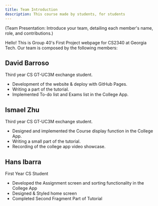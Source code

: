 ```yaml
---
title: Team Introduction
description: This course made by students, for students 
---
```


(Team Presentation: Introduce your team, detailing each member's name, role, and contributions.)

Hello! This is Group 40's First Project webpage for CS2340 at Georgia Tech. Our team is composed by the following members:

## David Barroso
Third year CS GT-UC3M exchange student.
- Development of the website & deploy with GitHub Pages.
- Writing a part of the tutorial.
- Implemented To-do list and Exams list in the College App.

## Ismael Zhu
Third year CS GT-UC3M exchange student.
- Designed and implemented the Course display function in the College App.
- Writing a small part of the tutorial.
- Recording of the college app video showcase.

## Hans Ibarra
First Year CS Student 
- Developed the Assignment screen and sorting functionality in the College App
- Designed & Styled home screen
- Completed Second Fragment Part of Tutorial
